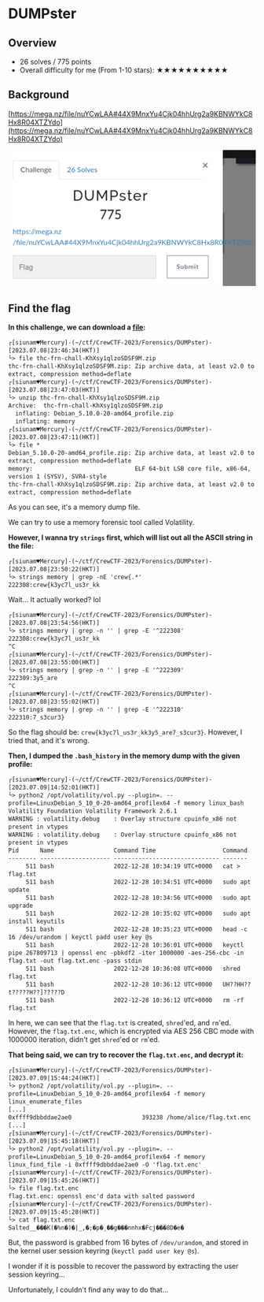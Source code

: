# DUMPster

## Overview

- 26 solves / 775 points
- Overall difficulty for me (From 1-10 stars): ★★★★★★★★★★

## Background

[https://mega.nz/file/nuYCwLAA#44X9MnxYu4Cjk04hhUrg2a9KBNWYkC8Hx8R04XTZYdo](https://mega.nz/file/nuYCwLAA#44X9MnxYu4Cjk04hhUrg2a9KBNWYkC8Hx8R04XTZYdo)

![](https://github.com/siunam321/CTF-Writeups/blob/main/CrewCTF-2023/images/Pasted%20image%2020230710143029.png)

## Find the flag

**In this challenge, we can download a [file](https://mega.nz/file/nuYCwLAA#44X9MnxYu4Cjk04hhUrg2a9KBNWYkC8Hx8R04XTZYdo):**
```shell
┌[siunam♥Mercury]-(~/ctf/CrewCTF-2023/Forensics/DUMPster)-[2023.07.08|23:46:34(HKT)]
└> file thc-frn-chall-KhXsy1qlzoSDSF9M.zip   
thc-frn-chall-KhXsy1qlzoSDSF9M.zip: Zip archive data, at least v2.0 to extract, compression method=deflate
┌[siunam♥Mercury]-(~/ctf/CrewCTF-2023/Forensics/DUMPster)-[2023.07.08|23:47:03(HKT)]
└> unzip thc-frn-chall-KhXsy1qlzoSDSF9M.zip
Archive:  thc-frn-chall-KhXsy1qlzoSDSF9M.zip
  inflating: Debian_5.10.0-20-amd64_profile.zip  
  inflating: memory                  
┌[siunam♥Mercury]-(~/ctf/CrewCTF-2023/Forensics/DUMPster)-[2023.07.08|23:47:11(HKT)]
└> file *
Debian_5.10.0-20-amd64_profile.zip: Zip archive data, at least v2.0 to extract, compression method=deflate
memory:                             ELF 64-bit LSB core file, x86-64, version 1 (SYSV), SVR4-style
thc-frn-chall-KhXsy1qlzoSDSF9M.zip: Zip archive data, at least v2.0 to extract, compression method=deflate
```

As you can see, it's a memory dump file.

We can try to use a memory forensic tool called Volatility.

**However, I wanna try `strings` first, which will list out all the ASCII string in the file:**
```shell
┌[siunam♥Mercury]-(~/ctf/CrewCTF-2023/Forensics/DUMPster)-[2023.07.08|23:50:22(HKT)]
└> strings memory | grep -nE 'crew{.*'
222308:crew{k3yc7l_us3r_kk
```

Wait... It actually worked? lol

```shell
┌[siunam♥Mercury]-(~/ctf/CrewCTF-2023/Forensics/DUMPster)-[2023.07.08|23:54:56(HKT)]
└> strings memory | grep -n '' | grep -E '^222308'
222308:crew{k3yc7l_us3r_kk
^C
┌[siunam♥Mercury]-(~/ctf/CrewCTF-2023/Forensics/DUMPster)-[2023.07.08|23:55:00(HKT)]
└> strings memory | grep -n '' | grep -E '^222309'
222309:3y5_are
^C
┌[siunam♥Mercury]-(~/ctf/CrewCTF-2023/Forensics/DUMPster)-[2023.07.08|23:55:02(HKT)]
└> strings memory | grep -n '' | grep -E '^222310'
222310:7_s3cur3}
```

So the flag should be: `crew{k3yc7l_us3r_kk3y5_are7_s3cur3}`. However, I tried that, and it's wrong.

**Then, I dumped the `.bash_history` in the memory dump with the given profile:**
```
┌[siunam♥Mercury]-(~/ctf/CrewCTF-2023/Forensics/DUMPster)-[2023.07.09|14:52:01(HKT)]
└> python2 /opt/volatility/vol.py --plugin=. --profile=LinuxDebian_5_10_0-20-amd64_profilex64 -f memory linux_bash            
Volatility Foundation Volatility Framework 2.6.1
WARNING : volatility.debug    : Overlay structure cpuinfo_x86 not present in vtypes
WARNING : volatility.debug    : Overlay structure cpuinfo_x86 not present in vtypes
Pid      Name                 Command Time                   Command
-------- -------------------- ------------------------------ -------
     511 bash                 2022-12-28 10:34:19 UTC+0000   cat > flag.txt
     511 bash                 2022-12-28 10:34:51 UTC+0000   sudo apt update
     511 bash                 2022-12-28 10:34:56 UTC+0000   sudo apt upgrade
     511 bash                 2022-12-28 10:35:02 UTC+0000   sudo apt install keyutils
     511 bash                 2022-12-28 10:35:23 UTC+0000   head -c 16 /dev/urandom | keyctl padd user key @s
     511 bash                 2022-12-28 10:36:01 UTC+0000   keyctl pipe 267809713 | openssl enc -pbkdf2 -iter 1000000 -aes-256-cbc -in flag.txt -out flag.txt.enc -pass stdin
     511 bash                 2022-12-28 10:36:08 UTC+0000   shred flag.txt
     511 bash                 2022-12-28 10:36:12 UTC+0000   UH??HH??t?????H??]?????D
     511 bash                 2022-12-28 10:36:12 UTC+0000   rm -rf flag.txt
```

In here, we can see that the `flag.txt` is created, `shred`'ed, and `rm`'ed. However, the `flag.txt.enc`, which is encrypted via AES 256 CBC mode with 1000000 iteration, didn't get `shred`'ed or `rm`'ed.

**That being said, we can try to recover the `flag.txt.enc`, and decrypt it:**
```shell
┌[siunam♥Mercury]-(~/ctf/CrewCTF-2023/Forensics/DUMPster)-[2023.07.09|15:44:24(HKT)]
└> python2 /opt/volatility/vol.py --plugin=. --profile=LinuxDebian_5_10_0-20-amd64_profilex64 -f memory linux_enumerate_files
[...]
0xffff9dbbddae2ae0                    393238 /home/alice/flag.txt.enc
[...]
┌[siunam♥Mercury]-(~/ctf/CrewCTF-2023/Forensics/DUMPster)-[2023.07.09|15:45:18(HKT)]
└> python2 /opt/volatility/vol.py --plugin=. --profile=LinuxDebian_5_10_0-20-amd64_profilex64 -f memory linux_find_file -i 0xffff9dbbddae2ae0 -O 'flag.txt.enc'
┌[siunam♥Mercury]-(~/ctf/CrewCTF-2023/Forensics/DUMPster)-[2023.07.09|15:45:26(HKT)]
└> file flag.txt.enc             
flag.txt.enc: openssl enc'd data with salted password
┌[siunam♥Mercury]-(~/ctf/CrewCTF-2023/Forensics/DUMPster)-[2023.07.09|15:45:28(HKT)]
└> cat flag.txt.enc             
Salted__���K(�%n�)�|_,�;�p�¸��g���nnhx�Fcj���8D�e�
```

But, the password is grabbed from 16 bytes of `/dev/urandom`, and stored in the kernel user session keyring (`keyctl padd user key @s`).

I wonder if it is possible to recover the password by extracting the user session keyring...

Unfortunately, I couldn't find any way to do that...